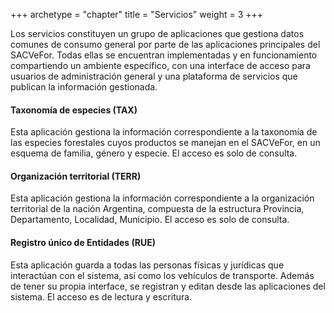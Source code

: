 +++
archetype = "chapter"
title = "Servicios"
weight = 3
+++


Los servicios constituyen un grupo de aplicaciones que gestiona datos comunes de consumo general por parte de las aplicaciones principales del SACVeFor. Todas ellas se encuentran implementadas y en funcionamiento compartiendo un ambiente específico, con una interface de acceso para usuarios de administración general y una plataforma de servicios que publican la información gestionada.

#### Taxonomía de especies (TAX)
Esta aplicación gestiona la información correspondiente a la taxonomía de las especies forestales cuyos productos se manejan en el SACVeFor, en un esquema de familia, género y especie. El acceso es solo de consulta.

#### Organización territorial (TERR)
Esta aplicación gestiona la información correspondiente a la organización territorial de la nación Argentina, compuesta de la estructura Provincia, Departamento, Localidad, Municipio. El acceso es solo de consulta.

#### Registro único de Entidades (RUE)
Esta aplicación guarda a todas las personas físicas y jurídicas que interactúan con el sistema, así como los vehículos de transporte. Además de tener su propia interface, se registran y editan desde las aplicaciones del sistema. El acceso es de lectura y escritura.